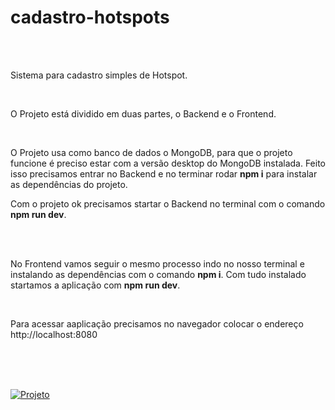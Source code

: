# cadastro-hotspots
</br></br>
<p>Sistema para cadastro simples de Hotspot.</p></br>

<p>O Projeto está dividido em duas partes, o Backend e o Frontend.</p></br>

<p>O Projeto usa como banco de dados o MongoDB, para que o projeto funcione é preciso estar com a versão desktop do MongoDB instalada.
Feito isso precisamos entrar no Backend e no terminar rodar <strong>npm i</strong> para instalar as dependências do projeto.</p>
<p>Com o projeto ok precisamos startar o Backend no terminal com o comando <strong>npm run dev</strong>.</p></br></br>

<p>No Frontend vamos seguir o mesmo processo indo no nosso terminal e instalando as dependências com o comando <strong>npm i</strong>.
Com tudo instalado startamos a aplicação com <strong>npm run dev</strong>.</p></br>

<p>Para acessar  aaplicação precisamos no navegador colocar o endereço <link>http://localhost:8080</link></p></br></br></br>

<a href="cadastro-hotspots/Gerenciador-Hotspot/imagemProjeto.jpg"><img src="cadastro-hotspots/Gerenciador-Hotspot/imagemProjeto.jpg" title="Projeto"/></a>
